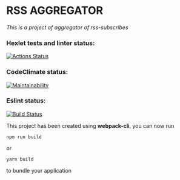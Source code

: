 # RSS AGGREGATOR
*This is a project of aggregator of rss-subscribes*

### Hexlet tests and linter status:
[![Actions Status](https://github.com/DSFirstaev/frontend-project-11/workflows/hexlet-check/badge.svg)](https://github.com/DSFirstaev/frontend-project-11/actions)

### CodeClimate status:
[![Maintainability](https://api.codeclimate.com/v1/badges/32b019f13202e2475a20/maintainability)](https://codeclimate.com/github/DSFirstaev/frontend-project-11/maintainability)

### Eslint status:
[![Build Status](https://github.com/DSFirstaev/frontend-project-11/workflows/eslint-check/badge.svg)](https://github.com/DSFirstaev/frontend-project-11/actions)

This project has been created using **webpack-cli**, you can now run

```
npm run build
```

or

```
yarn build
```

to bundle your application